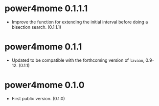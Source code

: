 # power4mome 0.1.1.1

- Improve the function for extending the
  initial interval before doing a
  bisection search. (0.1.1.1)

# power4mome 0.1.1

- Updated to be compatible with the
  forthcoming version of `lavaan`,
  0.9-12. (0.1.1)

# power4mome 0.1.0

- First public version. (0.1.0)
